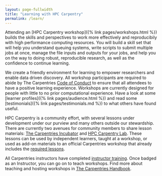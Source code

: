 ```yaml
---
layout: page-fullwidth
title: "Learning with HPC Carpentry"
permalink: /learn/
---
```


Attending an [HPC Carpentry workshop]({% link pages/workshops.html %}) builds
the skills and perspectives to work more effectively and reproducibily with
high performance computing resources. You will build a skill set that will help
you understand queuing systems, write scripts to submit multiple jobs at once,
manage the file inputs and outputs for your jobs, and help you on the way to
doing robust, reproducible research, as well as the confidence to continue
learning.

We create a friendly environment for learning to empower researchers and enable
data driven discovery. All workshop participants are required to abide by The
Carpentries [Code of Conduct](
https://docs.carpentries.org/topic_folders/policies/code-of-conduct.html)
to ensure that all attendees to have a positive learning experience. Workshops
are currently designed for people with little to no prior computational
experience. Have a look at some [learner profiles]({% link pages/audience.html
%}) and read some [testimonials]({% link pages/testimonials.md %}) to what
others have found useful.

<!--
See more information on [the workshops we offer]({% link pages/workshops.html
%}), including Software Carpentry, Data Carpentry, and Library Carpentry.
-->

HPC Carpentry is a community effort, with several lessons under development
under our purview and many others outside our stewardship. There are currently
two avenues for community members to share lesson materials: 
[The Carpentries Incubator](
/community-lessons/#the-carpentries-incubator) and 
[HPC Carpentry Lab](/community-lessons/#hpc-carpentry-lab). These lessons can
be used by independent learners, taught at a workshop, or used as add-on
materials to an official Carpentries workshop that already includes the
[required lessons]( https://carpentries.org/workshops/#workshop-core).

All Carpentries instructors have completed [instructor training](
https://docs.carpentries.org/topic_folders/instructor_training/index.html).
Once badged as an Instructor, you can go on to teach workshops. Find more about
teaching and hosting workshops in [The Carpentries Handbook](
https://docs.carpentries.org/topic_folders/hosts_instructors/index.html).
